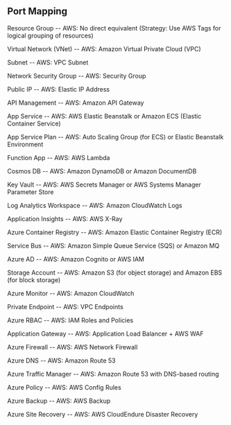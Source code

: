 ## Port Mapping
Resource Group -- AWS: No direct equivalent (Strategy: Use AWS Tags for logical grouping of resources)

Virtual Network (VNet) -- AWS: Amazon Virtual Private Cloud (VPC)

Subnet -- AWS: VPC Subnet

Network Security Group -- AWS: Security Group

Public IP -- AWS: Elastic IP Address

API Management -- AWS: Amazon API Gateway

App Service -- AWS: AWS Elastic Beanstalk or Amazon ECS (Elastic Container Service)

App Service Plan -- AWS: Auto Scaling Group (for ECS) or Elastic Beanstalk Environment

Function App -- AWS: AWS Lambda

Cosmos DB -- AWS: Amazon DynamoDB or Amazon DocumentDB

Key Vault -- AWS: AWS Secrets Manager or AWS Systems Manager Parameter Store

Log Analytics Workspace -- AWS: Amazon CloudWatch Logs

Application Insights -- AWS: AWS X-Ray

Azure Container Registry -- AWS: Amazon Elastic Container Registry (ECR)

Service Bus -- AWS: Amazon Simple Queue Service (SQS) or Amazon MQ

Azure AD -- AWS: Amazon Cognito or AWS IAM

Storage Account -- AWS: Amazon S3 (for object storage) and Amazon EBS (for block storage)

Azure Monitor -- AWS: Amazon CloudWatch

Private Endpoint -- AWS: VPC Endpoints

Azure RBAC -- AWS: IAM Roles and Policies

Application Gateway -- AWS: Application Load Balancer + AWS WAF

Azure Firewall -- AWS: AWS Network Firewall

Azure DNS -- AWS: Amazon Route 53

Azure Traffic Manager -- AWS: Amazon Route 53 with DNS-based routing

Azure Policy -- AWS: AWS Config Rules

Azure Backup -- AWS: AWS Backup

Azure Site Recovery -- AWS: AWS CloudEndure Disaster Recovery
